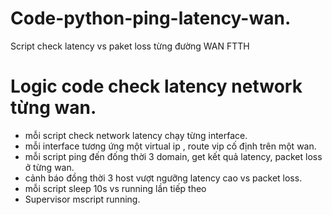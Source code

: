 # Code-python-ping-latency-wan.
Script check latency vs paket loss từng đường WAN FTTH

# Logic code check latency network từng wan.
- mỗi script check network latency chạy từng interface.
- mỗi interface tương ứng một virtual ip , route vip cố định trên một wan.
- mỗi script ping đến đống thời 3 domain, get kết quả latency, packet loss ở từng wan.
- cảnh báo đồng thời 3 host vượt ngưỡng latency cao vs packet loss.
- mỗi script sleep 10s vs running lần tiếp theo
- Supervisor mscript running.

